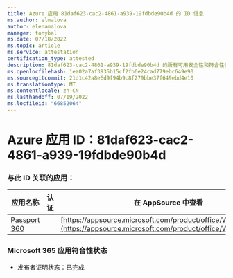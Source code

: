```yaml
---
title: Azure 应用 81daf623-cac2-4861-a939-19fdbde90b4d 的 ID 信息
ms.author: elmalova
author: elenamalova
manager: tonybal
ms.date: 07/18/2022
ms.topic: article
ms.service: attestation
certification_type: attested
description: 81daf623-cac2-4861-a939-19fdbde90b4d 的所有可用安全性和符合性信息。
ms.openlocfilehash: 1ea02a7af3935b15cf2fb6e24cad779ebc649e90
ms.sourcegitcommit: 21d1c42a8e6d9f94b9c8f279bbe37f649ebd4e10
ms.translationtype: MT
ms.contentlocale: zh-CN
ms.lasthandoff: 07/19/2022
ms.locfileid: "66852064"
---
```

# <a name="azure-app-id-81daf623-cac2-4861-a939-19fdbde90b4d"></a>Azure 应用 ID：81daf623-cac2-4861-a939-19fdbde90b4d


### <a name="apps-associated-with-this-id"></a>与此 ID 关联的应用：
| **应用名称** | **认证** | **在 AppSource 中查看** |
|--------------|---------------|-----------------------|
| [Passport 360](../forward/WA200004322.md) |  | [https://appsource.microsoft.com/product/office/WA200004322](https://appsource.microsoft.com/product/office/WA200004322) |

### <a name="microsoft-365-app-compliance-status"></a>Microsoft 365 应用符合性状态
- 发布者证明状态：已完成
